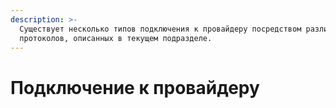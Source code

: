 ```yaml
---
description: >-
  Существует несколько типов подключения к провайдеру посредством различных
  протоколов, описанных в текущем подразделе.
---
```


# Подключение к провайдеру

